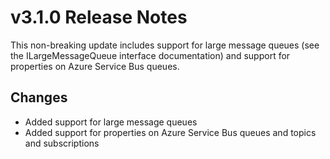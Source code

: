 # v3.1.0 Release Notes

This non-breaking update includes support for large message queues (see the ILargeMessageQueue interface documentation) and support for properties on Azure Service
Bus queues.

## Changes

* Added support for large message queues
* Added support for properties on Azure Service Bus queues and topics and subscriptions